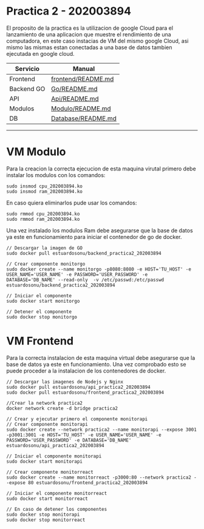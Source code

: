 # Practica 2 - 202003894

El proposito de la practica es la utilizacion de google Cloud para el lanzamiento de una aplicacion que muestre el rendimiento de una computadora, en este caso instacias de VM del mismo google Cloud, asi mismo las mismas estan conectadas a una base de datos tambien ejecutada en google cloud.

| Servicio | Manual |
| ------ | ------ |
| Frontend | [frontend/README.md](https://github.com/EstuardoSon/so1_202003894/blob/main/Practica2/frontend/README.md) |
| Backend GO | [Go/README.md](https://github.com/EstuardoSon/so1_202003894/blob/main/Practica2/Go/README.MD) |
| API | [Api/README.md](https://github.com/EstuardoSon/so1_202003894/blob/main/Practica2/Api/README.MD) |
| Modulos | [Modulo/README.md](https://github.com/EstuardoSon/so1_202003894/blob/main/Practica2/Modulo/README.MD) |
| DB | [Database/README.md](https://github.com/EstuardoSon/so1_202003894/blob/main/Practica2/Database/README.MD) |

---
# VM Modulo
Para la creacion la correcta ejecucion de esta maquina virutal primero debe instalar los modulos con los comandos:

```
sudo insmod cpu_202003894.ko
sudo insmod ram_202003894.ko
```

En caso quiera eliminarlos pude usar los comandos:
```
sudo rmmod cpu_202003894.ko
sudo rmmod ram_202003894.ko
```

Una vez instalado los modulos Ram debe asegurarse que la base de datos ya este en funcionamiento para iniciar el contenedor de go de docker.

```
// Descargar la imagen de GO
sudo docker pull estuardosonu/backend_practica2_202003894

// Crear componente monitorgo
sudo docker create --name monitorgo -p8080:8080 -e HOST='TU_HOST' -e USER_NAME='USER_NAME' -e PASSWORD='USER_PASSWORD' -e DATABASE='DB_NAME' --read-only  -v /etc/passwd:/etc/passwd  estuardosonu/backend_practica2_202003894

// Iniciar el componente
sudo docker start monitorgo

// Detener el componente
sudo docker stop monitorgo
```

# VM Frontend
Para la correcta instalacion de esta maquina virtual debe asegurarse que la base de datos ya este en funcionamiento. Una vez comprobado esto se puede proceder a la instalacion de los contenedores de docker.

```
// Descargar las imagenes de Nodejs y Nginx
sudo docker pull estuardosonu/api_practica2_202003894
sudo docker pull estuardosonu/frontend_practica2_202003894

//Crear la network practica2
docker network create -d bridge practica2

// Crear y ejecutar primero el componente monitorapi
// Crear componente monitorapi
sudo docker create --network practica2 --name monitorapi --expose 3001  -p3001:3001 -e HOST='TU_HOST' -e USER_NAME='USER_NAME' -e PASSWORD='USER_PASSWORD' -e DATABASE='DB_NAME' estuardosonu/api_practica2_202003894

// Iniciar el componente monitorapi
sudo docker start monitorapi

// Crear componente monitorreact
sudo docker create --name monitorreact -p3000:80 --network practica2 --expose 80 estuardosonu/frontend_practica2_202003894

// Iniciar el componente monitorreact
sudo docker start monitorreact

// En caso de detener los componentes
sudo docker stop monitorapi
sudo docker stop monitorreact

```